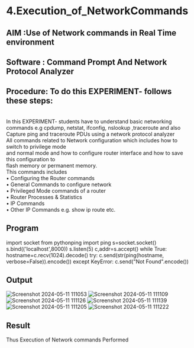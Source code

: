 # 4.Execution_of_NetworkCommands
## AIM :Use of Network commands in Real Time environment
## Software : Command Prompt And Network Protocol Analyzer
## Procedure: To do this EXPERIMENT- follows these steps:
<BR>
In this EXPERIMENT- students have to understand basic networking commands e.g cpdump, netstat, ifconfig, nslookup ,traceroute and also Capture ping and traceroute PDUs using a network protocol analyzer 
<BR>
All commands related to Network configuration which includes how to switch to privilege mode
<BR>
and normal mode and how to configure router interface and how to save this configuration to
<BR>
flash memory or permanent memory.
<BR>
This commands includes
<BR>
• Configuring the Router commands
<BR>
• General Commands to configure network
<BR>
• Privileged Mode commands of a router 
<BR>
• Router Processes & Statistics
<BR>
• IP Commands
<BR>
• Other IP Commands e.g. show ip route etc.
<BR>

## Program
import socket 
from pythonping import ping 
s=socket.socket() 
s.bind(('localhost',8000)) 
s.listen(5) 
c,addr=s.accept() 
while True: 
    hostname=c.recv(1024).decode() 
    try: 
        c.send(str(ping(hostname, verbose=False)).encode()) 
    except KeyError: 
        c.send("Not Found".encode())

## Output

![Screenshot 2024-05-11 111053](https://github.com/Sanafathima95773/4.Execution_of_NetworkCommends/assets/147084627/79610eb7-b5b3-4987-a8b9-c8018eab9bea)
![Screenshot 2024-05-11 111109](https://github.com/Sanafathima95773/4.Execution_of_NetworkCommends/assets/147084627/30b015c5-d5f5-4a2f-91f2-4f1424318003)
![Screenshot 2024-05-11 111126](https://github.com/Sanafathima95773/4.Execution_of_NetworkCommends/assets/147084627/863853ab-3fb3-42af-bc1c-d539a221d131)
![Screenshot 2024-05-11 111139](https://github.com/Sanafathima95773/4.Execution_of_NetworkCommends/assets/147084627/39e57951-3a0f-4fe7-87f1-80e1778361ed)
![Screenshot 2024-05-11 111205](https://github.com/Sanafathima95773/4.Execution_of_NetworkCommends/assets/147084627/e7c15014-bac7-4f4a-af1b-c186a20b573c)
![Screenshot 2024-05-11 111222](https://github.com/Sanafathima95773/4.Execution_of_NetworkCommends/assets/147084627/1306513f-82ba-4989-989d-2134c7bd1079)

## Result
Thus Execution of Network commands Performed 
